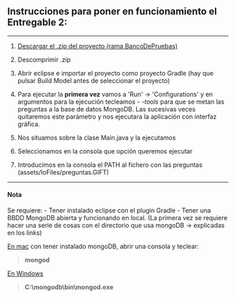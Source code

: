Instrucciones para poner en funcionamiento el Entregable 2:
-------------
-------------

 1. [Descargar el .zip del proyecto (rama BancoDePruebas)](https://codeload.github.com/Arquisoft/Trivial3a/zip/BancoDePruebas)

 2. Descomprimir .zip

 3. Abrir eclipse e importar el proyecto como proyecto Gradle (hay que
    pulsar Build Model antes de seleccionar el proyecto)

 4. Para ejecutar la **primera vez** vamos a 'Run' -> 'Configurations' y en
    argumentos para la ejecución tecleamos <i>- -tools</i> para que se metan las preguntas a la base de datos MongoDB. Las sucesivas veces quitaremos este parámetro y nos ejecutara la aplicación con interfaz gráfica. 

 5. Nos situamos sobre la clase Main.java y la ejecutamos

 6. Seleccionamos en la consola que opción queremos ejecutar

 7. Introducimos en la consola el PATH al fichero con las preguntas (assets/IoFiles/preguntas.GIFT)

-------------

#### <i class="icon-file"></i> Nota
Se requiere:
	 - Tener instalado eclipse con el plugin Gradle
	 - Tener una BBDD MongoDB abierta y funcionando en local. (La primera vez se requiere hacer una serie de cosas con el directorio que usa mongoDB -> explicadas en los links)
	 
[En mac](http://docs.mongodb.org/manual/tutorial/install-mongodb-on-os-x/) con tener instalado mongoDB, abrir una consola y teclear: 

> **mongod**

[En Windows](http://docs.mongodb.org/manual/tutorial/install-mongodb-on-windows/)

> **C:\mongodb\bin\mongod.exe**
